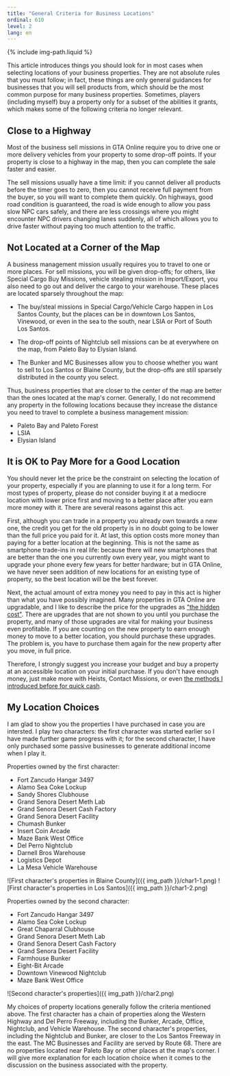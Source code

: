 ```yaml
---
title: "General Criteria for Business Locations"
ordinal: 610
level: 2
lang: en
---
```

{% include img-path.liquid %}

This article introduces things you should look for in most cases when selecting
locations of your business properties. They are not absolute rules that you
must follow; in fact, these things are only general guidances for businesses
that you will sell products from, which should be the most common purpose for
many business properties. Sometimes, players (including myself) buy a property
only for a subset of the abilities it grants, which makes some of the following
criteria no longer relevant.

## Close to a Highway

Most of the business sell missions in GTA Online require you to drive one or
more delivery vehicles from your property to some drop-off points. If your
property is close to a highway in the map, then you can complete the sale
faster and easier.

The sell missions usually have a time limit: if you cannot deliver all products
before the timer goes to zero, then you cannot receive full payment from the
buyer, so you will want to complete them quickly. On highways, good road
condition is guaranteed, the road is wide enough to allow you pass slow NPC
cars safely, and there are less crossings where you might encounter NPC drivers
changing lanes suddenly, all of which allows you to drive faster without paying
too much attention to the traffic.

## Not Located at a Corner of the Map

A business management mission usually requires you to travel to one or more
places. For sell missions, you will be given drop-offs; for others, like
Special Cargo Buy Missions, vehicle stealing mission in Import/Export, you also
need to go out and deliver the cargo to your warehouse. These places are
located sparsely throughout the map:

- The buy/steal missions in Special Cargo/Vehicle Cargo happen in Los Santos
  County, but the places can be in downtown Los Santos, Vinewood, or even in
  the sea to the south, near LSIA or Port of South Los Santos.

- The drop-off points of Nightclub sell missions can be at everywhere on the
  map, from Paleto Bay to Elysian Island.

- The Bunker and MC Businesses allow you to choose whether you want to sell to
  Los Santos or Blaine County, but the drop-offs are still sparsely distributed
  in the county you select.

Thus, business properties that are closer to the center of the map are better
than the ones located at the map's corner. Generally, I do not recommend any
property in the following locations because they increase the distance you need
to travel to complete a business management mission:

- Paleto Bay and Paleto Forest
- LSIA
- Elysian Island

## It is OK to Pay More for a Good Location

You should never let the price be the constraint on selecting the location of
your property, especially if you are planning to use it for a long term. For
most types of property, please do not consider buying it at a mediocre location
with lower price first and moving to a better place after you earn more money
with it. There are several reasons against this act.

First, although you can trade in a property you already own towards a new one,
the credit you get for the old property is in no doubt going to be lower than
the full price you paid for it. At last, this option costs more money than
paying for a better location at the beginning. This is not the same as
smartphone trade-ins in real life: because there will new smartphones that are
better than the one you currently own every year, you might want to upgrade
your phone every few years for better hardware; but in GTA Online, we have
never seen addition of new locations for an existing type of property, so the
best location will be the best forever.

Next, the actual amount of extra money you need to pay in this act is higher
than what you have possibly imagined. Many properties in GTA Online are
upgradable, and I like to describe the price for the upgrades as ["the hidden
cost"](null). There are upgrades that are not shown to you until you purchase
the property, and many of those upgrades are vital for making your business
even profitable. If you are counting on the new property to earn enough money
to move to a better location, you should purchase these upgrades. The problem
is, you have to purchase them again for the new property after you move, in
full price.

Therefore, I strongly suggest you increase your budget and buy a property at an
accessible location on your initial purchase. If you don't have enough money,
just make more with Heists, Contact Missions, or even [the methods I introduced
before for quick cash](more-methods-to-earn).

## My Location Choices

I am glad to show you the properties I have purchased in case you are
intersted. I play two characters: the first character was started earlier so I
have made further game progress with it; for the second character, I have only
purchased some passive businesses to generate additional income when I play it.

Properties owned by the first character:
- Fort Zancudo Hangar 3497
- Alamo Sea Coke Lockup
- Sandy Shores Clubhouse
- Grand Senora Desert Meth Lab
- Grand Senora Desert Cash Factory
- Grand Senora Desert Facility
- Chumash Bunker
- Insert Coin Arcade
- Maze Bank West Office
- Del Perro Nightclub
- Darnell Bros Warehouse
- Logistics Depot
- La Mesa Vehicle Warehouse

![First character's properties in Blaine County]({{ img_path }}/char1-1.png)
![First character's properties in Los Santos]({{ img_path }}/char1-2.png)

Properties owned by the second character:
- Fort Zancudo Hangar 3497
- Alamo Sea Coke Lockup
- Great Chaparral Clubhouse
- Grand Senora Desert Meth Lab
- Grand Senora Desert Cash Factory
- Grand Senora Desert Facility
- Farmhouse Bunker
- Eight-Bit Arcade
- Downtown Vinewood Nightclub
- Maze Bank West Office

![Second character's properties]({{ img_path }}/char2.png)

My choices of property locations generally follow the criteria mentioned above.
The first character has a chain of properties along the Western Highway and Del
Perro Freeway, including the Bunker, Arcade, Office, Nightclub, and Vehicle
Warehouse. The second character's properties, including the Nightclub and
Bunker, are closer to the Los Santos Freeway in the east. The MC Businesses and
Facility are served by Route 68. There are no properties located near Paleto
Bay or other places at the map's corner. I will give more explanation for each
location choice when it comes to the discussion on the business associated with
the property.

